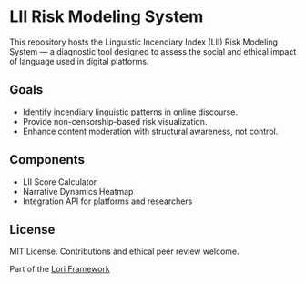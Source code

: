 # LII Risk Modeling System

This repository hosts the Linguistic Incendiary Index (LII) Risk Modeling System — a diagnostic tool designed to assess the social and ethical impact of language used in digital platforms.

## Goals

- Identify incendiary linguistic patterns in online discourse.
- Provide non-censorship-based risk visualization.
- Enhance content moderation with structural awareness, not control.

## Components

- LII Score Calculator
- Narrative Dynamics Heatmap
- Integration API for platforms and researchers

## License

MIT License. Contributions and ethical peer review welcome.

Part of the [Lori Framework](https://frameworklori.github.io/lori-framework-site)
